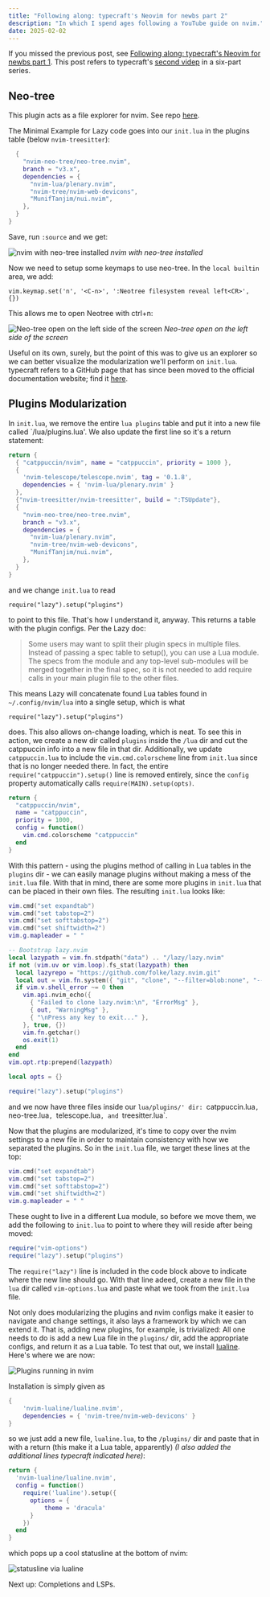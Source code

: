 ```yaml
---
title: "Following along: typecraft's Neovim for newbs part 2"
description: "In which I spend ages following a YouTube guide on nvim."
date: 2025-02-02
---
```

If you missed the previous post, see [Following along: typecraft's Neovim for newbs part 1](2025-2-2-nvim-newb-1.md). This post refers to typecraft's [second videp](https://www.youtube.com/watch?v=4zyZ3sw_ulc&list=PLsz00TDipIffreIaUNk64KxTIkQaGguqn&index=2) in a six-part series.

## Neo-tree

This plugin acts as a file explorer for nvim. See repo [here](https://github.com/nvim-neo-tree/neo-tree.nvim).

The Minimal Example for Lazy code goes into our `init.lua` in the plugins table (below `nvim-treesitter`):

```lua
  {
    "nvim-neo-tree/neo-tree.nvim",
    branch = "v3.x",
    dependencies = {
      "nvim-lua/plenary.nvim",
      "nvim-tree/nvim-web-devicons",
      "MunifTanjim/nui.nvim",
    },
  }
}
```

Save, run `:source` and we get:

![nvim with neo-tree installed](/img/2025-02-02_with-neo-tree.png)
*nvim with neo-tree installed*

Now we need to setup some keymaps to use neo-tree. In the `local builtin` area, we add:

`vim.keymap.set('n', '<C-n>', ':Neotree filesystem reveal left<CR>', {})`

This allows me to open Neotree with ctrl+n:

![Neo-tree open on the left side of the screen](/img/2025-02-02_neo-tree-working.png)
*Neo-tree open on the left side of the screen*

Useful on its own, surely, but the point of this was to give us an explorer so we can better visualize the modularization we'll perform on `init.lua`. typecraft refers to a GitHub page that has since been moved to the official documentation website; find it [here](https://lazy.folke.io/usage/structuring).

## Plugins Modularization

In `init.lua`, we remove the entire `lua plugins` table and put it into a new file called `/lua/plugins.lua'. We also update the first line so it's a return statement:

```lua
return {
  { "catppuccin/nvim", name = "catppuccin", priority = 1000 },
  {
    'nvim-telescope/telescope.nvim', tag = '0.1.8',
    dependencies = { 'nvim-lua/plenary.nvim' }
  },
  {"nvim-treesitter/nvim-treesitter", build = ":TSUpdate"},
  {
    "nvim-neo-tree/neo-tree.nvim",
    branch = "v3.x",
    dependencies = {
      "nvim-lua/plenary.nvim",
      "nvim-tree/nvim-web-devicons",
      "MunifTanjim/nui.nvim",
    },
  }
}
```

and we change `init.lua` to read

`require("lazy").setup("plugins")`

to point to this file. That's how I understand it, anyway. This returns a table with the plugin configs. Per the Lazy doc:

> Some users may want to split their plugin specs in multiple files. Instead of passing a spec table to setup(), you can use a Lua module. The specs from the module and any top-level sub-modules will be merged together in the final spec, so it is not needed to add require calls in your main plugin file to the other files.

This means Lazy will concatenate found Lua tables found in `~/.config/nvim/lua` into a single setup, which is what

`require("lazy").setup("plugins")`

does. This also allows on-change loading, which is neat. To see this in action, we create a new dir called `plugins` inside the `/lua` dir and cut the catppuccin info into a new file in that dir. Additionally, we update `catppuccin.lua` to include the `vim.cmd.colorscheme` line from `init.lua` since that is no longer needed there. In fact, the entire `require("catppuccin").setup()` line is removed entirely, since the `config` property automatically calls `require(MAIN).setup(opts)`. 

```lua
return {
  "catppuccin/nvim",
  name = "catppuccin",
  priority = 1000,
  config = function()
    vim.cmd.colorscheme "catppuccin"
  end
}
```

With this pattern - using the plugins method of calling in Lua tables in the `plugins` dir - we can easily manage plugins without making a mess of the `init.lua` file. With that in mind, there are some more plugins in `init.lua` that can be placed in their own files. The resulting `init.lua` looks like:

```lua
vim.cmd("set expandtab")
vim.cmd("set tabstop=2")
vim.cmd("set softtabstop=2")
vim.cmd("set shiftwidth=2")
vim.g.mapleader = " "

-- Bootstrap lazy.nvim
local lazypath = vim.fn.stdpath("data") .. "/lazy/lazy.nvim"
if not (vim.uv or vim.loop).fs_stat(lazypath) then
  local lazyrepo = "https://github.com/folke/lazy.nvim.git"
  local out = vim.fn.system({ "git", "clone", "--filter=blob:none", "--branch=stable", lazyrepo, lazypath })
  if vim.v.shell_error ~= 0 then
    vim.api.nvim_echo({
      { "Failed to clone lazy.nvim:\n", "ErrorMsg" },
      { out, "WarningMsg" },
      { "\nPress any key to exit..." },
    }, true, {})
    vim.fn.getchar()
    os.exit(1)
  end
end
vim.opt.rtp:prepend(lazypath)

local opts = {}

require("lazy").setup("plugins")
```

and we now have three files inside our `lua/plugins/' dir: `catppuccin.lua`, `neo-tree.lua`, `telescope.lua`, and `treesitter.lua`.

Now that the plugins are modularized, it's time to copy over the nvim settings to a new file in order to maintain consistency with how we separated the plugins. So in the `init.lua` file, we target these lines at the top:

```lua
vim.cmd("set expandtab")
vim.cmd("set tabstop=2")
vim.cmd("set softtabstop=2")
vim.cmd("set shiftwidth=2")
vim.g.mapleader = " "
```

These ought to live in a different Lua module, so before we move them, we add the following to `init.lua` to point to where they will reside after being moved:

```lua
require("vim-options")
require("lazy").setup("plugins")
```

The `require("lazy")` line is included in the code block above to indicate where the new line should go. With that line adeed, create a new file in the `lua` dir called `vim-options.lua` and paste what we took from the `init.lua` file.

Not only does modularizing the plugins and nvim configs make it easier to navigate and change settings, it also lays a framework by which we can extend it. That is, adding new plugins, for example, is trivialized: All one needs to do is add a new Lua file in the `plugins/` dir, add the appropriate configs, and return it as a Lua table. To test that out, we install [lualine](https://github.com/nvim-lualine/lualine.nvim). Here's where we are now:

![Plugins running in nvim](/img/2025-02-12_nvim_with_pt2_plugins.png)

Installation is simply given as

```lua
{
    'nvim-lualine/lualine.nvim',
    dependencies = { 'nvim-tree/nvim-web-devicons' }
}
```

so we just add a new file, `lualine.lua`, to the `/plugins/` dir and paste that in with a return (this make it a Lua table, apparently) *(I also added the additional lines typecraft indicated here)*:

```lua
return {
  'nvim-lualine/lualine.nvim',
  config = function()
    require('lualine').setup({
      options = {
          theme = 'dracula'
      }
    })
  end
}
```

which pops up a cool statusline at the bottom of nvim:

![statusline via lualine](/img/2025-02-12_nvim_statusline.png)

Next up: Completions and LSPs.
